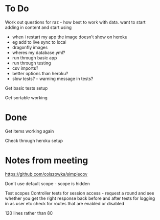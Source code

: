 # To Do

Work out questions for raz
- how best to work with data. want to start adding in content and start using
- when i restart my app the image doesn't show on heroku
- eg add to live sync to local
- dragonfly images
- wheres my database.yml?
- run through basic app
- run through testing
- csv imports?
- better options than heroku?
- slow tests?
– warning message in tests?

Get basic tests setup

Get sortable working

# Done

Get items working again

Check through heroku setup

# Notes from meeting

https://github.com/colszowka/simplecov

Don't use default scope - scope is hidden

Test scopes
Controller tests for session access - request a round and see whether you get the right response back
before and after tests for logging in as user etc
check for routes that are enabled or disabled

120 lines rather than 80
